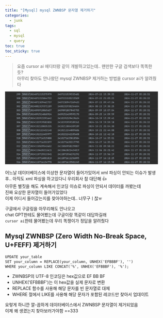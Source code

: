 ```yaml
---
title: "[Mysql] mysql ZWNBSP 문자열 제거하기"
categories:
  - junk
tags:
  - sql
  - mysql
  - query
toc: true
toc_sticky: true
---
```

  
> 요즘 cursor ai 에디터랑 같이 개발하고있는데.. 왠만한 구글 검색보다 똑똑한듯?   
> 아무리 찾아도 안나왔던 mysql ZWNBSP 제거하는 방법을 cursor ai가 알려줬다

![img.png](/assets/images/junk/img.png)

어느날 데이터베이스에 이상한 문자열이 들어가있어서 xml 파싱이 안되는 이슈가 발생   
후.. 아직도 xml 파싱을 하고있다니 우리회사 참 대단해 👍   
아무튼 별짓을 해도 계속해서 인코딩 이슈로 파싱이 안되서 데이터를 까봤는데   
진짜 요상한 문자열이 들어가있었다   
이제 어디서 들어갔는지를 찾아야하는데.. 너무구ㅣ찮ㅠ   

구글에서 구글링을 아무리해도 안나오고    
chat GPT한테도 물어봤는데 구글이랑 똑같이 대답하길래   
`cursor ai`한테 물어봤는데 우리 똑쟁이가 정답을 알려줬다

## Mysql ZWNBSP (Zero Width No-Break Space, U+FEFF) 제거하기
```mysql
UPDATE your_table
SET your_column = REPLACE(your_column, UNHEX('EFBBBF'), '')
WHERE your_column LIKE CONCAT('%', UNHEX('EFBBBF'), '%');
```

* ZWNBSP의 UTF-8 인코딩은 hex값으로 EF BB BF
* UNHEX('EFBBBF')는 이 hex값을 실제 문자로 변환
* REPLACE 함수를 사용해 해당 문자를 빈 문자열로 대체
* WHERE 절에서 LIKE를 사용해 해당 문자가 포함된 레코드만 찾아서 업데이트

요렇게 하니깐 깔-끔하게 데이터베이스에서 ZWNBSP 문자열이 제거되었음   
이제 왜 생겼는지 찾아보러가야함 ==333
